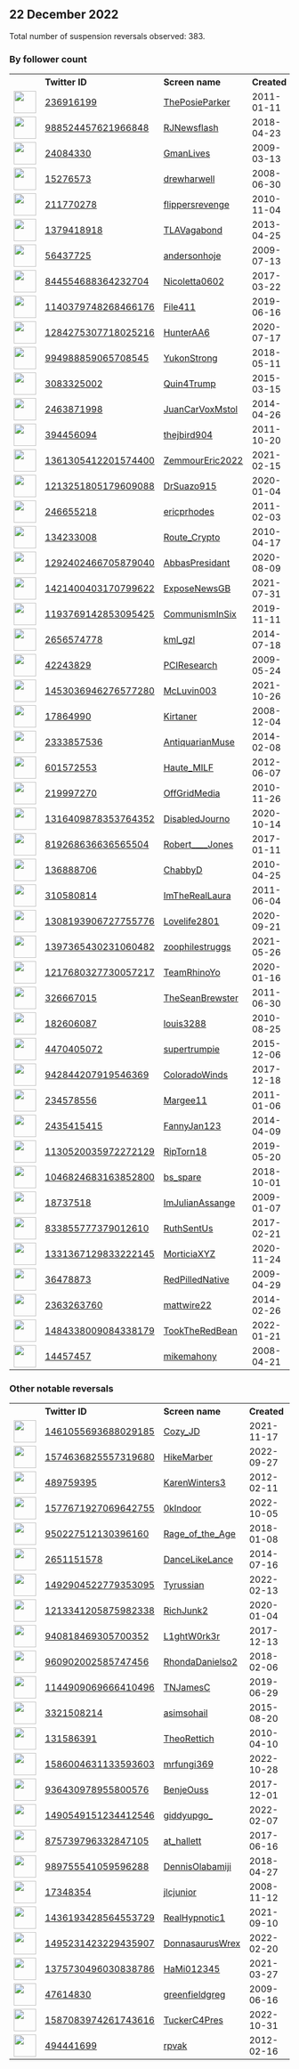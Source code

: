 
## 22 December 2022
Total number of suspension reversals observed: 383.

### By follower count
<table><tr><th></th><th align="left">Twitter ID</th><th align="left">Screen name</th>
<th align="left">Created</th><th align="left">Status</th><th align="left">Suspended</th><th align="left">Followers</th>
<tr><td><a href="https://pbs.twimg.com/profile_images/1606321202124963841/Ayt2YYh-_normal.jpg"><img src="https://pbs.twimg.com/profile_images/1606321202124963841/Ayt2YYh-_normal.jpg" width="40px" height="40px" align="center"/></a></td><td><a href="https://twitter.com/intent/user?user_id=236916199">236916199</a></td><td><a href="https://twitter.com/ThePosieParker">ThePosieParker</a></td><td>2011-01-11</td><td align="center"></td><td></td><td>101812</td></tr>
<tr><td><a href="https://pbs.twimg.com/profile_images/1625124944181964802/wyHjOG1U_normal.jpg"><img src="https://pbs.twimg.com/profile_images/1625124944181964802/wyHjOG1U_normal.jpg" width="40px" height="40px" align="center"/></a></td><td><a href="https://twitter.com/intent/user?user_id=988524457621966848">988524457621966848</a></td><td><a href="https://twitter.com/RJNewsflash">RJNewsflash</a></td><td>2018-04-23</td><td align="center"></td><td>2022-05-12</td><td>51421</td></tr>
<tr><td><a href="https://pbs.twimg.com/profile_images/1588304884025417733/8hBIVRXH_normal.jpg"><img src="https://pbs.twimg.com/profile_images/1588304884025417733/8hBIVRXH_normal.jpg" width="40px" height="40px" align="center"/></a></td><td><a href="https://twitter.com/intent/user?user_id=24084330">24084330</a></td><td><a href="https://twitter.com/GmanLives">GmanLives</a></td><td>2009-03-13</td><td align="center"></td><td>2022-11-22</td><td>49121</td></tr>
<tr><td><a href="https://pbs.twimg.com/profile_images/1525912802317197312/E6GgBdwF_normal.jpg"><img src="https://pbs.twimg.com/profile_images/1525912802317197312/E6GgBdwF_normal.jpg" width="40px" height="40px" align="center"/></a></td><td><a href="https://twitter.com/intent/user?user_id=15276573">15276573</a></td><td><a href="https://twitter.com/drewharwell">drewharwell</a></td><td>2008-06-30</td><td align="center"></td><td>2022-12-16</td><td>48021</td></tr>
<tr><td><a href="https://pbs.twimg.com/profile_images/1439392153457741825/tSgbiI1E_normal.jpg"><img src="https://pbs.twimg.com/profile_images/1439392153457741825/tSgbiI1E_normal.jpg" width="40px" height="40px" align="center"/></a></td><td><a href="https://twitter.com/intent/user?user_id=211770278">211770278</a></td><td><a href="https://twitter.com/flippersrevenge">flippersrevenge</a></td><td>2010-11-04</td><td align="center"></td><td>2022-05-06</td><td>46995</td></tr>
<tr><td><a href="https://pbs.twimg.com/profile_images/1603911649265680385/fDsGWdUq_normal.jpg"><img src="https://pbs.twimg.com/profile_images/1603911649265680385/fDsGWdUq_normal.jpg" width="40px" height="40px" align="center"/></a></td><td><a href="https://twitter.com/intent/user?user_id=1379418918">1379418918</a></td><td><a href="https://twitter.com/TLAVagabond">TLAVagabond</a></td><td>2013-04-25</td><td align="center"></td><td>2022-12-21</td><td>44113</td></tr>
<tr><td><a href="https://pbs.twimg.com/profile_images/1372206053711085568/MgKOxCBa_normal.jpg"><img src="https://pbs.twimg.com/profile_images/1372206053711085568/MgKOxCBa_normal.jpg" width="40px" height="40px" align="center"/></a></td><td><a href="https://twitter.com/intent/user?user_id=56437725">56437725</a></td><td><a href="https://twitter.com/andersonhoje">andersonhoje</a></td><td>2009-07-13</td><td align="center"></td><td>2022-05-30</td><td>36829</td></tr>
<tr><td><a href="https://pbs.twimg.com/profile_images/1399007629024940036/Vsu2v6tg_normal.jpg"><img src="https://pbs.twimg.com/profile_images/1399007629024940036/Vsu2v6tg_normal.jpg" width="40px" height="40px" align="center"/></a></td><td><a href="https://twitter.com/intent/user?user_id=844554688364232704">844554688364232704</a></td><td><a href="https://twitter.com/Nicoletta0602">Nicoletta0602</a></td><td>2017-03-22</td><td align="center"></td><td>2022-07-07</td><td>35220</td></tr>
<tr><td><a href="https://pbs.twimg.com/profile_images/1213655370251587584/-qlrAJPh_normal.jpg"><img src="https://pbs.twimg.com/profile_images/1213655370251587584/-qlrAJPh_normal.jpg" width="40px" height="40px" align="center"/></a></td><td><a href="https://twitter.com/intent/user?user_id=1140379748268466176">1140379748268466176</a></td><td><a href="https://twitter.com/File411">File411</a></td><td>2019-06-16</td><td align="center"></td><td></td><td>27961</td></tr>
<tr><td><a href="https://pbs.twimg.com/profile_images/1606032804080394258/MtBNbJp__normal.jpg"><img src="https://pbs.twimg.com/profile_images/1606032804080394258/MtBNbJp__normal.jpg" width="40px" height="40px" align="center"/></a></td><td><a href="https://twitter.com/intent/user?user_id=1284275307718025216">1284275307718025216</a></td><td><a href="https://twitter.com/HunterAA6">HunterAA6</a></td><td>2020-07-17</td><td align="center"></td><td>2022-11-22</td><td>26252</td></tr>
<tr><td><a href="https://pbs.twimg.com/profile_images/1549483030653419521/TAF3b9XO_normal.jpg"><img src="https://pbs.twimg.com/profile_images/1549483030653419521/TAF3b9XO_normal.jpg" width="40px" height="40px" align="center"/></a></td><td><a href="https://twitter.com/intent/user?user_id=994988859065708545">994988859065708545</a></td><td><a href="https://twitter.com/YukonStrong">YukonStrong</a></td><td>2018-05-11</td><td align="center"></td><td>2022-10-04</td><td>23114</td></tr>
<tr><td><a href="https://pbs.twimg.com/profile_images/1561226897190580224/uJ16zY3E_normal.jpg"><img src="https://pbs.twimg.com/profile_images/1561226897190580224/uJ16zY3E_normal.jpg" width="40px" height="40px" align="center"/></a></td><td><a href="https://twitter.com/intent/user?user_id=3083325002">3083325002</a></td><td><a href="https://twitter.com/Quin4Trump">Quin4Trump</a></td><td>2015-03-15</td><td align="center"></td><td>2022-09-20</td><td>17744</td></tr>
<tr><td><a href="https://pbs.twimg.com/profile_images/462906805010460672/bZsbc6ZG_normal.jpeg"><img src="https://pbs.twimg.com/profile_images/462906805010460672/bZsbc6ZG_normal.jpeg" width="40px" height="40px" align="center"/></a></td><td><a href="https://twitter.com/intent/user?user_id=2463871998">2463871998</a></td><td><a href="https://twitter.com/JuanCarVoxMstol">JuanCarVoxMstol</a></td><td>2014-04-26</td><td align="center"></td><td>2022-12-19</td><td>15915</td></tr>
<tr><td><a href="https://pbs.twimg.com/profile_images/1482875889335648256/AxJuLR8E_normal.jpg"><img src="https://pbs.twimg.com/profile_images/1482875889335648256/AxJuLR8E_normal.jpg" width="40px" height="40px" align="center"/></a></td><td><a href="https://twitter.com/intent/user?user_id=394456094">394456094</a></td><td><a href="https://twitter.com/thejbird904">thejbird904</a></td><td>2011-10-20</td><td align="center"></td><td>2022-09-15</td><td>15723</td></tr>
<tr><td><a href="https://pbs.twimg.com/profile_images/1605207413929435136/1n5_oUiK_normal.jpg"><img src="https://pbs.twimg.com/profile_images/1605207413929435136/1n5_oUiK_normal.jpg" width="40px" height="40px" align="center"/></a></td><td><a href="https://twitter.com/intent/user?user_id=1361305412201574400">1361305412201574400</a></td><td><a href="https://twitter.com/ZemmourEric2022">ZemmourEric2022</a></td><td>2021-02-15</td><td align="center"></td><td>2022-12-14</td><td>15623</td></tr>
<tr><td><a href="https://pbs.twimg.com/profile_images/1486175982977527820/qTPE4KI7_normal.jpg"><img src="https://pbs.twimg.com/profile_images/1486175982977527820/qTPE4KI7_normal.jpg" width="40px" height="40px" align="center"/></a></td><td><a href="https://twitter.com/intent/user?user_id=1213251805179609088">1213251805179609088</a></td><td><a href="https://twitter.com/DrSuazo915">DrSuazo915</a></td><td>2020-01-04</td><td align="center"></td><td>2022-03-05</td><td>15283</td></tr>
<tr><td><a href="https://pbs.twimg.com/profile_images/1643688064919773209/ReijWxSM_normal.jpg"><img src="https://pbs.twimg.com/profile_images/1643688064919773209/ReijWxSM_normal.jpg" width="40px" height="40px" align="center"/></a></td><td><a href="https://twitter.com/intent/user?user_id=246655218">246655218</a></td><td><a href="https://twitter.com/ericprhodes">ericprhodes</a></td><td>2011-02-03</td><td align="center"></td><td>2022-12-17</td><td>14743</td></tr>
<tr><td><a href="https://pbs.twimg.com/profile_images/1505635539445297152/dfSgTK09_normal.jpg"><img src="https://pbs.twimg.com/profile_images/1505635539445297152/dfSgTK09_normal.jpg" width="40px" height="40px" align="center"/></a></td><td><a href="https://twitter.com/intent/user?user_id=134233008">134233008</a></td><td><a href="https://twitter.com/Route_Crypto">Route_Crypto</a></td><td>2010-04-17</td><td align="center"></td><td>2022-05-14</td><td>14598</td></tr>
<tr><td><a href="https://pbs.twimg.com/profile_images/1298023737527275520/gV0ZRJg6_normal.jpg"><img src="https://pbs.twimg.com/profile_images/1298023737527275520/gV0ZRJg6_normal.jpg" width="40px" height="40px" align="center"/></a></td><td><a href="https://twitter.com/intent/user?user_id=1292402466705879040">1292402466705879040</a></td><td><a href="https://twitter.com/AbbasPresidant">AbbasPresidant</a></td><td>2020-08-09</td><td align="center"></td><td>2022-11-14</td><td>13831</td></tr>
<tr><td><a href="https://pbs.twimg.com/profile_images/1618624613864415238/8pMKHuPJ_normal.jpg"><img src="https://pbs.twimg.com/profile_images/1618624613864415238/8pMKHuPJ_normal.jpg" width="40px" height="40px" align="center"/></a></td><td><a href="https://twitter.com/intent/user?user_id=1421400403170799622">1421400403170799622</a></td><td><a href="https://twitter.com/ExposeNewsGB">ExposeNewsGB</a></td><td>2021-07-31</td><td align="center"></td><td></td><td>12457</td></tr>
<tr><td><a href="https://pbs.twimg.com/profile_images/1348163999788052480/xkP8KH2t_normal.jpg"><img src="https://pbs.twimg.com/profile_images/1348163999788052480/xkP8KH2t_normal.jpg" width="40px" height="40px" align="center"/></a></td><td><a href="https://twitter.com/intent/user?user_id=1193769142853095425">1193769142853095425</a></td><td><a href="https://twitter.com/CommunismInSix">CommunismInSix</a></td><td>2019-11-11</td><td align="center"></td><td></td><td>11727</td></tr>
<tr><td><a href="https://pbs.twimg.com/profile_images/1631796149253275648/Z5PaSXIf_normal.jpg"><img src="https://pbs.twimg.com/profile_images/1631796149253275648/Z5PaSXIf_normal.jpg" width="40px" height="40px" align="center"/></a></td><td><a href="https://twitter.com/intent/user?user_id=2656574778">2656574778</a></td><td><a href="https://twitter.com/kml_gzl">kml_gzl</a></td><td>2014-07-18</td><td align="center"></td><td>2022-10-15</td><td>11556</td></tr>
<tr><td><a href="https://pbs.twimg.com/profile_images/379953371/tree_normal.jpg"><img src="https://pbs.twimg.com/profile_images/379953371/tree_normal.jpg" width="40px" height="40px" align="center"/></a></td><td><a href="https://twitter.com/intent/user?user_id=42243829">42243829</a></td><td><a href="https://twitter.com/PCIResearch">PCIResearch</a></td><td>2009-05-24</td><td align="center">🚫</td><td>2022-10-09</td><td>11476</td></tr>
<tr><td><a href="https://pbs.twimg.com/profile_images/1633342488407834625/CrIL0LbN_normal.jpg"><img src="https://pbs.twimg.com/profile_images/1633342488407834625/CrIL0LbN_normal.jpg" width="40px" height="40px" align="center"/></a></td><td><a href="https://twitter.com/intent/user?user_id=1453036946276577280">1453036946276577280</a></td><td><a href="https://twitter.com/McLuvin003">McLuvin003</a></td><td>2021-10-26</td><td align="center"></td><td>2022-04-29</td><td>11412</td></tr>
<tr><td><a href="https://pbs.twimg.com/profile_images/1335751283047866370/3xSZzMGm_normal.jpg"><img src="https://pbs.twimg.com/profile_images/1335751283047866370/3xSZzMGm_normal.jpg" width="40px" height="40px" align="center"/></a></td><td><a href="https://twitter.com/intent/user?user_id=17864990">17864990</a></td><td><a href="https://twitter.com/Kirtaner">Kirtaner</a></td><td>2008-12-04</td><td align="center"></td><td></td><td>11243</td></tr>
<tr><td><a href="https://pbs.twimg.com/profile_images/1653591561198813184/OnaVEXn1_normal.jpg"><img src="https://pbs.twimg.com/profile_images/1653591561198813184/OnaVEXn1_normal.jpg" width="40px" height="40px" align="center"/></a></td><td><a href="https://twitter.com/intent/user?user_id=2333857536">2333857536</a></td><td><a href="https://twitter.com/AntiquarianMuse">AntiquarianMuse</a></td><td>2014-02-08</td><td align="center"></td><td></td><td>11240</td></tr>
<tr><td><a href="https://pbs.twimg.com/profile_images/1642817953346502660/AlXZ52kr_normal.jpg"><img src="https://pbs.twimg.com/profile_images/1642817953346502660/AlXZ52kr_normal.jpg" width="40px" height="40px" align="center"/></a></td><td><a href="https://twitter.com/intent/user?user_id=601572553">601572553</a></td><td><a href="https://twitter.com/Haute_MILF">Haute_MILF</a></td><td>2012-06-07</td><td align="center"></td><td>2022-10-31</td><td>11120</td></tr>
<tr><td><a href="https://pbs.twimg.com/profile_images/790548005783015424/DtTUj-Vr_normal.jpg"><img src="https://pbs.twimg.com/profile_images/790548005783015424/DtTUj-Vr_normal.jpg" width="40px" height="40px" align="center"/></a></td><td><a href="https://twitter.com/intent/user?user_id=219997270">219997270</a></td><td><a href="https://twitter.com/OffGridMedia">OffGridMedia</a></td><td>2010-11-26</td><td align="center"></td><td></td><td>10673</td></tr>
<tr><td><a href="https://pbs.twimg.com/profile_images/1605975566909415425/VfYMU1vx_normal.jpg"><img src="https://pbs.twimg.com/profile_images/1605975566909415425/VfYMU1vx_normal.jpg" width="40px" height="40px" align="center"/></a></td><td><a href="https://twitter.com/intent/user?user_id=1316409878353764352">1316409878353764352</a></td><td><a href="https://twitter.com/DisabledJourno">DisabledJourno</a></td><td>2020-10-14</td><td align="center"></td><td>2022-02-13</td><td>10569</td></tr>
<tr><td><a href="https://pbs.twimg.com/profile_images/1640423297543225352/EsHvhFr-_normal.jpg"><img src="https://pbs.twimg.com/profile_images/1640423297543225352/EsHvhFr-_normal.jpg" width="40px" height="40px" align="center"/></a></td><td><a href="https://twitter.com/intent/user?user_id=819268636636565504">819268636636565504</a></td><td><a href="https://twitter.com/Robert____Jones">Robert____Jones</a></td><td>2017-01-11</td><td align="center">👋</td><td></td><td>10501</td></tr>
<tr><td><a href="https://pbs.twimg.com/profile_images/1658283326858469377/2VhVDvtX_normal.jpg"><img src="https://pbs.twimg.com/profile_images/1658283326858469377/2VhVDvtX_normal.jpg" width="40px" height="40px" align="center"/></a></td><td><a href="https://twitter.com/intent/user?user_id=136888706">136888706</a></td><td><a href="https://twitter.com/ChabbyD">ChabbyD</a></td><td>2010-04-25</td><td align="center"></td><td></td><td>9846</td></tr>
<tr><td><a href="https://pbs.twimg.com/profile_images/1276551423656935425/6TvO6_p1_normal.jpg"><img src="https://pbs.twimg.com/profile_images/1276551423656935425/6TvO6_p1_normal.jpg" width="40px" height="40px" align="center"/></a></td><td><a href="https://twitter.com/intent/user?user_id=310580814">310580814</a></td><td><a href="https://twitter.com/ImTheRealLaura">ImTheRealLaura</a></td><td>2011-06-04</td><td align="center"></td><td></td><td>9754</td></tr>
<tr><td><a href="https://pbs.twimg.com/profile_images/1477476460998930432/H9XF_8sn_normal.jpg"><img src="https://pbs.twimg.com/profile_images/1477476460998930432/H9XF_8sn_normal.jpg" width="40px" height="40px" align="center"/></a></td><td><a href="https://twitter.com/intent/user?user_id=1308193906727755776">1308193906727755776</a></td><td><a href="https://twitter.com/Lovelife2801">Lovelife2801</a></td><td>2020-09-21</td><td align="center"></td><td></td><td>8111</td></tr>
<tr><td><a href="https://pbs.twimg.com/profile_images/1659700612131618817/NlfXA2BR_normal.jpg"><img src="https://pbs.twimg.com/profile_images/1659700612131618817/NlfXA2BR_normal.jpg" width="40px" height="40px" align="center"/></a></td><td><a href="https://twitter.com/intent/user?user_id=1397365430231060482">1397365430231060482</a></td><td><a href="https://twitter.com/zoophilestruggs">zoophilestruggs</a></td><td>2021-05-26</td><td align="center"></td><td>2022-06-08</td><td>7389</td></tr>
<tr><td><a href="https://pbs.twimg.com/profile_images/1218019035436048384/n-wFgViZ_normal.jpg"><img src="https://pbs.twimg.com/profile_images/1218019035436048384/n-wFgViZ_normal.jpg" width="40px" height="40px" align="center"/></a></td><td><a href="https://twitter.com/intent/user?user_id=1217680327730057217">1217680327730057217</a></td><td><a href="https://twitter.com/TeamRhinoYo">TeamRhinoYo</a></td><td>2020-01-16</td><td align="center"></td><td></td><td>7288</td></tr>
<tr><td><a href="https://pbs.twimg.com/profile_images/1601142926062407680/iyhD-uwy_normal.jpg"><img src="https://pbs.twimg.com/profile_images/1601142926062407680/iyhD-uwy_normal.jpg" width="40px" height="40px" align="center"/></a></td><td><a href="https://twitter.com/intent/user?user_id=326667015">326667015</a></td><td><a href="https://twitter.com/TheSeanBrewster">TheSeanBrewster</a></td><td>2011-06-30</td><td align="center"></td><td>2022-12-17</td><td>7239</td></tr>
<tr><td><a href="https://pbs.twimg.com/profile_images/1147330186217607169/ze043Tea_normal.jpg"><img src="https://pbs.twimg.com/profile_images/1147330186217607169/ze043Tea_normal.jpg" width="40px" height="40px" align="center"/></a></td><td><a href="https://twitter.com/intent/user?user_id=182606087">182606087</a></td><td><a href="https://twitter.com/louis3288">louis3288</a></td><td>2010-08-25</td><td align="center"></td><td></td><td>7160</td></tr>
<tr><td><a href="https://pbs.twimg.com/profile_images/1348038775696449539/Bwyw1EiA_normal.jpg"><img src="https://pbs.twimg.com/profile_images/1348038775696449539/Bwyw1EiA_normal.jpg" width="40px" height="40px" align="center"/></a></td><td><a href="https://twitter.com/intent/user?user_id=4470405072">4470405072</a></td><td><a href="https://twitter.com/supertrumpie">supertrumpie</a></td><td>2015-12-06</td><td align="center"></td><td></td><td>7090</td></tr>
<tr><td><a href="https://pbs.twimg.com/profile_images/942846051861565442/vxvlE_P2_normal.jpg"><img src="https://pbs.twimg.com/profile_images/942846051861565442/vxvlE_P2_normal.jpg" width="40px" height="40px" align="center"/></a></td><td><a href="https://twitter.com/intent/user?user_id=942844207919546369">942844207919546369</a></td><td><a href="https://twitter.com/ColoradoWinds">ColoradoWinds</a></td><td>2017-12-18</td><td align="center">👋</td><td></td><td>7014</td></tr>
<tr><td><a href="https://pbs.twimg.com/profile_images/2724792824/25638a8728a94c6e1f25dc95291977b4_normal.jpeg"><img src="https://pbs.twimg.com/profile_images/2724792824/25638a8728a94c6e1f25dc95291977b4_normal.jpeg" width="40px" height="40px" align="center"/></a></td><td><a href="https://twitter.com/intent/user?user_id=234578556">234578556</a></td><td><a href="https://twitter.com/Margee11">Margee11</a></td><td>2011-01-06</td><td align="center"></td><td></td><td>6944</td></tr>
<tr><td><a href="https://pbs.twimg.com/profile_images/454701707461525504/jUnGyeN4_normal.jpeg"><img src="https://pbs.twimg.com/profile_images/454701707461525504/jUnGyeN4_normal.jpeg" width="40px" height="40px" align="center"/></a></td><td><a href="https://twitter.com/intent/user?user_id=2435415415">2435415415</a></td><td><a href="https://twitter.com/FannyJan123">FannyJan123</a></td><td>2014-04-09</td><td align="center"></td><td>2022-12-13</td><td>6306</td></tr>
<tr><td><a href="https://pbs.twimg.com/profile_images/1616456029742448648/Gz-S5Ot7_normal.jpg"><img src="https://pbs.twimg.com/profile_images/1616456029742448648/Gz-S5Ot7_normal.jpg" width="40px" height="40px" align="center"/></a></td><td><a href="https://twitter.com/intent/user?user_id=1130520035972272129">1130520035972272129</a></td><td><a href="https://twitter.com/RipTorn18">RipTorn18</a></td><td>2019-05-20</td><td align="center">👋</td><td></td><td>6279</td></tr>
<tr><td><a href="https://pbs.twimg.com/profile_images/1047960840190578688/enIK9Atp_normal.jpg"><img src="https://pbs.twimg.com/profile_images/1047960840190578688/enIK9Atp_normal.jpg" width="40px" height="40px" align="center"/></a></td><td><a href="https://twitter.com/intent/user?user_id=1046824683163852800">1046824683163852800</a></td><td><a href="https://twitter.com/bs_spare">bs_spare</a></td><td>2018-10-01</td><td align="center"></td><td>2022-08-26</td><td>5815</td></tr>
<tr><td><a href="https://pbs.twimg.com/profile_images/1292901817936801792/O_PUOy6S_normal.jpg"><img src="https://pbs.twimg.com/profile_images/1292901817936801792/O_PUOy6S_normal.jpg" width="40px" height="40px" align="center"/></a></td><td><a href="https://twitter.com/intent/user?user_id=18737518">18737518</a></td><td><a href="https://twitter.com/ImJulianAssange">ImJulianAssange</a></td><td>2009-01-07</td><td align="center"></td><td>2022-03-23</td><td>5682</td></tr>
<tr><td><a href="https://pbs.twimg.com/profile_images/1329618138300772354/gzmZDa3C_normal.jpg"><img src="https://pbs.twimg.com/profile_images/1329618138300772354/gzmZDa3C_normal.jpg" width="40px" height="40px" align="center"/></a></td><td><a href="https://twitter.com/intent/user?user_id=833855777379012610">833855777379012610</a></td><td><a href="https://twitter.com/RuthSentUs">RuthSentUs</a></td><td>2017-02-21</td><td align="center"></td><td>2022-07-10</td><td>5427</td></tr>
<tr><td><a href="https://pbs.twimg.com/profile_images/1365679501452185600/3-sFmbvT_normal.jpg"><img src="https://pbs.twimg.com/profile_images/1365679501452185600/3-sFmbvT_normal.jpg" width="40px" height="40px" align="center"/></a></td><td><a href="https://twitter.com/intent/user?user_id=1331367129833222145">1331367129833222145</a></td><td><a href="https://twitter.com/MorticiaXYZ">MorticiaXYZ</a></td><td>2020-11-24</td><td align="center"></td><td></td><td>4920</td></tr>
<tr><td><a href="https://pbs.twimg.com/profile_images/1156080346926125057/kCNWUnpI_normal.jpg"><img src="https://pbs.twimg.com/profile_images/1156080346926125057/kCNWUnpI_normal.jpg" width="40px" height="40px" align="center"/></a></td><td><a href="https://twitter.com/intent/user?user_id=36478873">36478873</a></td><td><a href="https://twitter.com/RedPilledNative">RedPilledNative</a></td><td>2009-04-29</td><td align="center"></td><td></td><td>4848</td></tr>
<tr><td><a href="https://pbs.twimg.com/profile_images/933554007037104128/pNQ2W7RU_normal.jpg"><img src="https://pbs.twimg.com/profile_images/933554007037104128/pNQ2W7RU_normal.jpg" width="40px" height="40px" align="center"/></a></td><td><a href="https://twitter.com/intent/user?user_id=2363263760">2363263760</a></td><td><a href="https://twitter.com/mattwire22">mattwire22</a></td><td>2014-02-26</td><td align="center"></td><td></td><td>4472</td></tr>
<tr><td><a href="https://pbs.twimg.com/profile_images/1590108028887437312/u8fhflo4_normal.png"><img src="https://pbs.twimg.com/profile_images/1590108028887437312/u8fhflo4_normal.png" width="40px" height="40px" align="center"/></a></td><td><a href="https://twitter.com/intent/user?user_id=1484338009084338179">1484338009084338179</a></td><td><a href="https://twitter.com/TookTheRedBean">TookTheRedBean</a></td><td>2022-01-21</td><td align="center"></td><td>2022-11-29</td><td>4433</td></tr>
<tr><td><a href="https://pbs.twimg.com/profile_images/1612253221355163648/ot45Sf1V_normal.jpg"><img src="https://pbs.twimg.com/profile_images/1612253221355163648/ot45Sf1V_normal.jpg" width="40px" height="40px" align="center"/></a></td><td><a href="https://twitter.com/intent/user?user_id=14457457">14457457</a></td><td><a href="https://twitter.com/mikemahony">mikemahony</a></td><td>2008-04-21</td><td align="center"></td><td></td><td>4284</td></tr>
</table>

### Other notable reversals
<table><tr><th></th><th align="left">Twitter ID</th><th align="left">Screen name</th>
<th align="left">Created</th><th align="left">Status</th><th align="left">Suspended</th><th align="left">Followers</th>
<tr><td><a href="https://pbs.twimg.com/profile_images/1637953341366960128/QrFgwTbk_normal.jpg"><img src="https://pbs.twimg.com/profile_images/1637953341366960128/QrFgwTbk_normal.jpg" width="40px" height="40px" align="center"/></a></td><td><a href="https://twitter.com/intent/user?user_id=1461055693688029185">1461055693688029185</a></td><td><a href="https://twitter.com/Cozy_JD">Cozy_JD</a></td><td>2021-11-17</td><td align="center">👋</td><td>2022-11-10</td><td>2419</td></tr>
<tr><td><a href="https://pbs.twimg.com/profile_images/1574670239475945472/1a_twfVj_normal.jpg"><img src="https://pbs.twimg.com/profile_images/1574670239475945472/1a_twfVj_normal.jpg" width="40px" height="40px" align="center"/></a></td><td><a href="https://twitter.com/intent/user?user_id=1574636825557319680">1574636825557319680</a></td><td><a href="https://twitter.com/HikeMarber">HikeMarber</a></td><td>2022-09-27</td><td align="center"></td><td>2022-11-18</td><td>302</td></tr>
<tr><td><a href="https://pbs.twimg.com/profile_images/378800000425640770/a636422ec9886fdb9a743c0bb6f143e4_normal.jpeg"><img src="https://pbs.twimg.com/profile_images/378800000425640770/a636422ec9886fdb9a743c0bb6f143e4_normal.jpeg" width="40px" height="40px" align="center"/></a></td><td><a href="https://twitter.com/intent/user?user_id=489759395">489759395</a></td><td><a href="https://twitter.com/KarenWinters3">KarenWinters3</a></td><td>2012-02-11</td><td align="center"></td><td>2022-12-18</td><td>1510</td></tr>
<tr><td><a href="https://pbs.twimg.com/profile_images/1577675511937093635/7bGIw2uu_normal.jpg"><img src="https://pbs.twimg.com/profile_images/1577675511937093635/7bGIw2uu_normal.jpg" width="40px" height="40px" align="center"/></a></td><td><a href="https://twitter.com/intent/user?user_id=1577671927069642755">1577671927069642755</a></td><td><a href="https://twitter.com/0kIndoor">0kIndoor</a></td><td>2022-10-05</td><td align="center"></td><td>2022-12-16</td><td>1929</td></tr>
<tr><td><a href="https://pbs.twimg.com/profile_images/1413033253653598208/C9qHf1vz_normal.jpg"><img src="https://pbs.twimg.com/profile_images/1413033253653598208/C9qHf1vz_normal.jpg" width="40px" height="40px" align="center"/></a></td><td><a href="https://twitter.com/intent/user?user_id=950227512130396160">950227512130396160</a></td><td><a href="https://twitter.com/Rage_of_the_Age">Rage_of_the_Age</a></td><td>2018-01-08</td><td align="center"></td><td>2022-12-19</td><td>820</td></tr>
<tr><td><a href="https://pbs.twimg.com/profile_images/1467646465174609923/Rl5tnmgh_normal.jpg"><img src="https://pbs.twimg.com/profile_images/1467646465174609923/Rl5tnmgh_normal.jpg" width="40px" height="40px" align="center"/></a></td><td><a href="https://twitter.com/intent/user?user_id=2651151578">2651151578</a></td><td><a href="https://twitter.com/DanceLikeLance">DanceLikeLance</a></td><td>2014-07-16</td><td align="center"></td><td>2022-12-13</td><td>550</td></tr>
<tr><td><a href="https://pbs.twimg.com/profile_images/1492904657584328708/pKLXQaKz_normal.png"><img src="https://pbs.twimg.com/profile_images/1492904657584328708/pKLXQaKz_normal.png" width="40px" height="40px" align="center"/></a></td><td><a href="https://twitter.com/intent/user?user_id=1492904522779353095">1492904522779353095</a></td><td><a href="https://twitter.com/Tyrussian">Tyrussian</a></td><td>2022-02-13</td><td align="center"></td><td>2022-12-17</td><td>1188</td></tr>
<tr><td><a href="https://abs.twimg.com/sticky/default_profile_images/default_profile_normal.png"><img src="https://abs.twimg.com/sticky/default_profile_images/default_profile_normal.png" width="40px" height="40px" align="center"/></a></td><td><a href="https://twitter.com/intent/user?user_id=1213341205875982338">1213341205875982338</a></td><td><a href="https://twitter.com/RichJunk2">RichJunk2</a></td><td>2020-01-04</td><td align="center"></td><td>2022-12-18</td><td>1</td></tr>
<tr><td><a href="https://pbs.twimg.com/profile_images/984760335675486209/PvUdFuTh_normal.jpg"><img src="https://pbs.twimg.com/profile_images/984760335675486209/PvUdFuTh_normal.jpg" width="40px" height="40px" align="center"/></a></td><td><a href="https://twitter.com/intent/user?user_id=940818469305700352">940818469305700352</a></td><td><a href="https://twitter.com/L1ghtW0rk3r">L1ghtW0rk3r</a></td><td>2017-12-13</td><td align="center"></td><td>2022-12-14</td><td>83</td></tr>
<tr><td><a href="https://pbs.twimg.com/profile_images/1643987544391184384/sTlNd_CX_normal.jpg"><img src="https://pbs.twimg.com/profile_images/1643987544391184384/sTlNd_CX_normal.jpg" width="40px" height="40px" align="center"/></a></td><td><a href="https://twitter.com/intent/user?user_id=960902002585747456">960902002585747456</a></td><td><a href="https://twitter.com/RhondaDanielso2">RhondaDanielso2</a></td><td>2018-02-06</td><td align="center"></td><td>2022-09-08</td><td>3780</td></tr>
<tr><td><a href="https://pbs.twimg.com/profile_images/1525654105049399297/o9O9xiS0_normal.jpg"><img src="https://pbs.twimg.com/profile_images/1525654105049399297/o9O9xiS0_normal.jpg" width="40px" height="40px" align="center"/></a></td><td><a href="https://twitter.com/intent/user?user_id=1144909069666410496">1144909069666410496</a></td><td><a href="https://twitter.com/TNJamesC">TNJamesC</a></td><td>2019-06-29</td><td align="center">🔒</td><td>2022-12-16</td><td>399</td></tr>
<tr><td><a href="https://pbs.twimg.com/profile_images/1474513275215884288/UyHRFlVp_normal.jpg"><img src="https://pbs.twimg.com/profile_images/1474513275215884288/UyHRFlVp_normal.jpg" width="40px" height="40px" align="center"/></a></td><td><a href="https://twitter.com/intent/user?user_id=3321508214">3321508214</a></td><td><a href="https://twitter.com/asimsohail">asimsohail</a></td><td>2015-08-20</td><td align="center"></td><td>2022-12-12</td><td>411</td></tr>
<tr><td><a href="https://pbs.twimg.com/profile_images/1098628342897655810/NqalCIOx_normal.png"><img src="https://pbs.twimg.com/profile_images/1098628342897655810/NqalCIOx_normal.png" width="40px" height="40px" align="center"/></a></td><td><a href="https://twitter.com/intent/user?user_id=131586391">131586391</a></td><td><a href="https://twitter.com/TheoRettich">TheoRettich</a></td><td>2010-04-10</td><td align="center"></td><td>2022-12-19</td><td>2542</td></tr>
<tr><td><a href="https://pbs.twimg.com/profile_images/1641102386151161858/mbu0DTf-_normal.jpg"><img src="https://pbs.twimg.com/profile_images/1641102386151161858/mbu0DTf-_normal.jpg" width="40px" height="40px" align="center"/></a></td><td><a href="https://twitter.com/intent/user?user_id=1586004631133593603">1586004631133593603</a></td><td><a href="https://twitter.com/mrfungi369">mrfungi369</a></td><td>2022-10-28</td><td align="center"></td><td>2022-12-17</td><td>1544</td></tr>
<tr><td><a href="https://pbs.twimg.com/profile_images/1567192778135818248/juHqyt-A_normal.jpg"><img src="https://pbs.twimg.com/profile_images/1567192778135818248/juHqyt-A_normal.jpg" width="40px" height="40px" align="center"/></a></td><td><a href="https://twitter.com/intent/user?user_id=936430978955800576">936430978955800576</a></td><td><a href="https://twitter.com/BenjeOuss">BenjeOuss</a></td><td>2017-12-01</td><td align="center"></td><td>2022-12-18</td><td>303</td></tr>
<tr><td><a href="https://pbs.twimg.com/profile_images/1572414844636205057/55xiWMXb_normal.jpg"><img src="https://pbs.twimg.com/profile_images/1572414844636205057/55xiWMXb_normal.jpg" width="40px" height="40px" align="center"/></a></td><td><a href="https://twitter.com/intent/user?user_id=1490549151234412546">1490549151234412546</a></td><td><a href="https://twitter.com/giddyupgo_">giddyupgo_</a></td><td>2022-02-07</td><td align="center"></td><td>2022-11-19</td><td>166</td></tr>
<tr><td><a href="https://pbs.twimg.com/profile_images/1108922505853652992/0c5NI-4a_normal.jpg"><img src="https://pbs.twimg.com/profile_images/1108922505853652992/0c5NI-4a_normal.jpg" width="40px" height="40px" align="center"/></a></td><td><a href="https://twitter.com/intent/user?user_id=875739796332847105">875739796332847105</a></td><td><a href="https://twitter.com/at_hallett">at_hallett</a></td><td>2017-06-16</td><td align="center"></td><td>2022-12-17</td><td>182</td></tr>
<tr><td><a href="https://pbs.twimg.com/profile_images/1630182383537225729/u0UEQncP_normal.jpg"><img src="https://pbs.twimg.com/profile_images/1630182383537225729/u0UEQncP_normal.jpg" width="40px" height="40px" align="center"/></a></td><td><a href="https://twitter.com/intent/user?user_id=989755541059596288">989755541059596288</a></td><td><a href="https://twitter.com/DennisOlabamiji">DennisOlabamiji</a></td><td>2018-04-27</td><td align="center"></td><td>2022-11-23</td><td>304</td></tr>
<tr><td><a href="https://pbs.twimg.com/profile_images/1228243084959338496/mqKhZh6P_normal.jpg"><img src="https://pbs.twimg.com/profile_images/1228243084959338496/mqKhZh6P_normal.jpg" width="40px" height="40px" align="center"/></a></td><td><a href="https://twitter.com/intent/user?user_id=17348354">17348354</a></td><td><a href="https://twitter.com/jlcjunior">jlcjunior</a></td><td>2008-11-12</td><td align="center"></td><td>2022-12-01</td><td>29</td></tr>
<tr><td><a href="https://pbs.twimg.com/profile_images/1629888168307617793/UIJYQzfi_normal.jpg"><img src="https://pbs.twimg.com/profile_images/1629888168307617793/UIJYQzfi_normal.jpg" width="40px" height="40px" align="center"/></a></td><td><a href="https://twitter.com/intent/user?user_id=1436193428564553729">1436193428564553729</a></td><td><a href="https://twitter.com/RealHypnotic1">RealHypnotic1</a></td><td>2021-09-10</td><td align="center"></td><td>2022-12-12</td><td>989</td></tr>
<tr><td><a href="https://pbs.twimg.com/profile_images/1495231548639092740/IQ1zcsEo_normal.jpg"><img src="https://pbs.twimg.com/profile_images/1495231548639092740/IQ1zcsEo_normal.jpg" width="40px" height="40px" align="center"/></a></td><td><a href="https://twitter.com/intent/user?user_id=1495231423229435907">1495231423229435907</a></td><td><a href="https://twitter.com/DonnasaurusWrex">DonnasaurusWrex</a></td><td>2022-02-20</td><td align="center"></td><td>2022-10-20</td><td>419</td></tr>
<tr><td><a href="https://abs.twimg.com/sticky/default_profile_images/default_profile_normal.png"><img src="https://abs.twimg.com/sticky/default_profile_images/default_profile_normal.png" width="40px" height="40px" align="center"/></a></td><td><a href="https://twitter.com/intent/user?user_id=1375730496030838786">1375730496030838786</a></td><td><a href="https://twitter.com/HaMi012345">HaMi012345</a></td><td>2021-03-27</td><td align="center"></td><td>2022-11-29</td><td>22</td></tr>
<tr><td><a href="https://pbs.twimg.com/profile_images/1563142838870736896/ZSqbH0Gh_normal.jpg"><img src="https://pbs.twimg.com/profile_images/1563142838870736896/ZSqbH0Gh_normal.jpg" width="40px" height="40px" align="center"/></a></td><td><a href="https://twitter.com/intent/user?user_id=47614830">47614830</a></td><td><a href="https://twitter.com/greenfieldgreg">greenfieldgreg</a></td><td>2009-06-16</td><td align="center"></td><td>2022-11-18</td><td>151</td></tr>
<tr><td><a href="https://pbs.twimg.com/profile_images/1650861800089591812/aOVwQt4s_normal.jpg"><img src="https://pbs.twimg.com/profile_images/1650861800089591812/aOVwQt4s_normal.jpg" width="40px" height="40px" align="center"/></a></td><td><a href="https://twitter.com/intent/user?user_id=1587083974261743616">1587083974261743616</a></td><td><a href="https://twitter.com/TuckerC4Pres">TuckerC4Pres</a></td><td>2022-10-31</td><td align="center"></td><td>2022-12-11</td><td>10</td></tr>
<tr><td><a href="https://pbs.twimg.com/profile_images/1476228154796638211/yuppUeAU_normal.jpg"><img src="https://pbs.twimg.com/profile_images/1476228154796638211/yuppUeAU_normal.jpg" width="40px" height="40px" align="center"/></a></td><td><a href="https://twitter.com/intent/user?user_id=494441699">494441699</a></td><td><a href="https://twitter.com/rpvak">rpvak</a></td><td>2012-02-16</td><td align="center"></td><td>2022-11-23</td><td>1301</td></tr>
</table>
